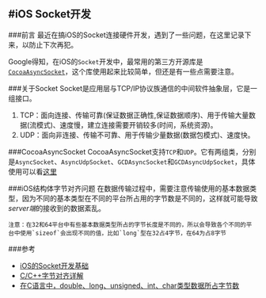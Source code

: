 #iOS Socket开发
---
###前言
	最近在搞iOS的Socket连接硬件开发，遇到了一些问题，在这里记录下来，以防止下次再犯。

Google得知，在iOS的`Socket`开发中，最常用的第三方开源库是[`CocoaAsyncSocket`](https://github.com/robbiehanson/CocoaAsyncSocket)，这个库使用起来比较简单，但还是有一些点需要注意。

###关于Socket
Socket是应用层与TCP/IP协议族通信的中间软件抽象层，它是一组接口。

1. TCP：面向连接、传输可靠(保证数据正确性,保证数据顺序)、用于传输大量数据(流模式)、速度慢，建立连接需要开销较多(时间，系统资源)。
2. UDP：面向非连接、传输不可靠、用于传输少量数据(数据包模式)、速度快。

###CocoaAsyncSocket
CocoaAsyncSocket支持`TCP`和`UDP`。它有两组类，分别是`AsyncSocket`、`AsyncUdpSocket`、`GCDAsyncSocket`和`GCDAsyncUdpSocket`，具体使用可以看[这里](https://github.com/robbiehanson/CocoaAsyncSocket)

###iOS结构体字节对齐问题
在数据传输过程中，需要注意传输使用的基本数据类型，因为不同的基本类型在不同的平台所占用的字节数是不同的，这样就可能导致*server端*的接收到的数据紊乱。

	注意：在32和64平台中有些基本数据类型所占的字节长度是不同的，所以会导致各个不同的平台中使用`sizeof`会出现不同的值，比如`long`型在32占4字节，在64为占8字节

###参考
* [iOS的Socket开发基础](http://www.coderyi.com/archives/429)
* [C/C++字节对齐详解](http://www.linuxsong.org/2010/09/c-byte-alignment/)
* [在C语言中，double、long、unsigned、int、char类型数据所占字节数](http://blog.csdn.net/lyl0625/article/details/7350045)